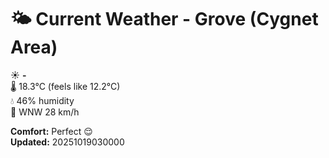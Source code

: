 # 🌤️ Current Weather - Grove (Cygnet Area)

☀️ **-**  
🌡️ 18.3°C (feels like 12.2°C)  
💧 46% humidity  
💨 WNW 28 km/h  

**Comfort:** Perfect 😌  
**Updated:** 20251019030000

